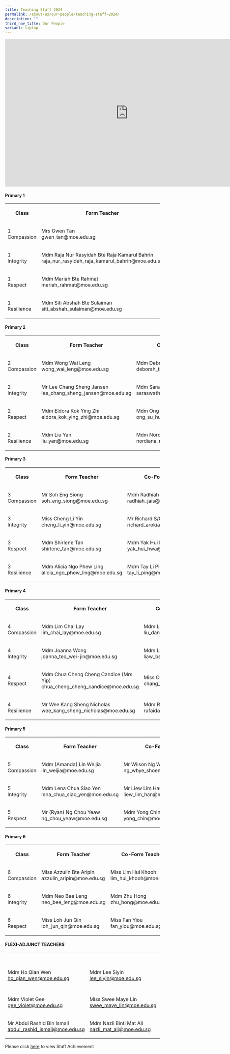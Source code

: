 ```yaml
---
title: Teaching Staff 2024
permalink: /about-us/our-people/teaching-staff-2024/
description: ""
third_nav_title: Our People
variant: tiptap
---
```

<div class="iframe-wrapper"><iframe height="480" width="800" allowfullscreen="true" frameborder="0" src="https://docs.google.com/presentation/d/e/2PACX-1vRWp0S1jsK3BE-OXvwOAUd_44LqfQZ8DVU8gCJoAhUwdqZ5yyJKF4Gh4CipF6I20wjIPzo8GiFQSkgF/embed?start=false&amp;loop=false&amp;delayms=3000"></iframe></div><h4><strong>Primary 1</strong></h4><table><tbody><tr><th rowspan="1" colspan="1"><p>Class</p></th><th rowspan="1" colspan="1"><p>Form Teacher</p></th><th rowspan="1" colspan="1"><p>Co-Form Teacher</p></th><th rowspan="1" colspan="1"><p>Co-Form Teacher</p></th></tr><tr><td rowspan="1" colspan="1"><p>1 <br>Compassion</p></td><td rowspan="1" colspan="1"><p>Mrs Gwen Tan <br>gwen_tan@moe.edu.sg</p></td><td rowspan="1" colspan="1"><p>Mdm Junaidah Bte Senor<br>junaidah_senor@moe.edu.sg</p></td><td rowspan="1" colspan="1"><p>Mrs Hesheam Hashim<br>hesheam_hashim@moe.edu.sg</p></td></tr><tr><td rowspan="1" colspan="1"><p>1<br>Integrity</p></td><td rowspan="1" colspan="1"><p>Mdm Raja Nur Rasyidah Bte Raja Kamarul Bahrin<br>raja_nur_rasyidah_raja_kamarul_bahrin@moe.edu.sg</p></td><td rowspan="1" colspan="1"><p>Mdm Hafizah Beevi binti Abdul Basit<br>hafizah_beevi_abdul_basit@moe.edu.sg</p></td><td rowspan="1" colspan="1"><p></p></td></tr><tr><td rowspan="1" colspan="1"><p>1<br>Respect</p></td><td rowspan="1" colspan="1"><p>Mdm Mariah Bte Rahmat<br>mariah_rahmat@moe.edu.sg</p></td><td rowspan="1" colspan="1"><p>Mdm Noorasmaedah Bte Ahmad<br>noorasmaedah_ahmad@moe.edu.sg</p></td><td rowspan="1" colspan="1"><p>Miss Goh Chow Thye<br>goh_chow_thye@moe.edu.sg</p></td></tr><tr><td rowspan="1" colspan="1"><p>1<br>Resilience</p></td><td rowspan="1" colspan="1"><p>Mdm Siti Abshah Bte Sulaiman<br>siti_abshah_sulaiman@moe.edu.sg</p></td><td rowspan="1" colspan="1"><p>Miss Andrea Lee<br>lee_qing_andrea@moe.edu.sg</p></td><td rowspan="1" colspan="1"><p>Mdm Sarimah Bte Mohd Noor<br>sarimah_mohamad_noor@moe.edu.sg</p></td></tr></tbody></table><h4><strong>Primary 2</strong></h4><table><tbody><tr><th rowspan="1" colspan="1"><p>Class</p></th><th rowspan="1" colspan="1"><p>Form Teacher</p></th><th rowspan="1" colspan="1"><p>Co-Form Teacher</p></th><th rowspan="1" colspan="1"><p>Co-Form Teacher</p></th></tr><tr><td rowspan="1" colspan="1"><p>2<br>Compassion</p></td><td rowspan="1" colspan="1"><p>Mdm Wong Wai Leng<br>wong_wai_leng@moe.edu.sg</p></td><td rowspan="1" colspan="1"><p>Mdm Deborah Tham Lai Mei<br>deborah_tham_lai_mei@moe.edu.sg</p></td><td rowspan="1" colspan="1"><p>Mdm Adelene Tan Tse Hui<br>tan_tse_hui_adelene@moe.edu.sg</p></td></tr><tr><td rowspan="1" colspan="1"><p>2<br>Integrity</p></td><td rowspan="1" colspan="1"><p>Mr Lee Chang Sheng Jansen lee_chang_sheng_jansen@moe.edu.sg</p></td><td rowspan="1" colspan="1"><p>Mdm Saraswathi D/O Valliappan<br>saraswathi_valliappan@moe.edu.sg<br></p></td><td rowspan="1" colspan="1"><p>Mdm Ernie Bte Jumat<br>ernie_jumat@moe.edu.sg</p></td></tr><tr><td rowspan="1" colspan="1"><p>2<br>Respect</p></td><td rowspan="1" colspan="1"><p>Mdm Eldora Kok Ying Zhi<br>eldora_kok_ying_zhi@moe.edu.sg</p></td><td rowspan="1" colspan="1"><p>Mdm Ong Su Hui<br>ong_su_hui@moe.edu.sg</p></td><td rowspan="1" colspan="1"><p>Mdm Sri Rahayu Bte Mohd Amin<br>sri_rahayu_mohamed_amin@moe.edu.sg</p></td></tr><tr><td rowspan="1" colspan="1"><p>2<br>Resilience</p></td><td rowspan="1" colspan="1"><p>Mdm Liu Yan<br>liu_yan@moe.edu.sg</p></td><td rowspan="1" colspan="1"><p>Mdm Nordiana Bte Mohd Rashid<br>nordiana_mohd_rashid@moe.edu.sg</p></td><td rowspan="1" colspan="1"><p>Mdm Chia Lee Eng <br>chia_lee_eng@moe.edu.sg</p></td></tr></tbody></table><h4><strong>Primary 3</strong></h4><table><tbody><tr><th rowspan="1" colspan="1"><p>Class</p></th><th rowspan="1" colspan="1"><p>Form Teacher</p></th><th rowspan="1" colspan="1"><p>Co-Form Teacher</p></th></tr><tr><td rowspan="1" colspan="1"><p>3<br>Compassion</p></td><td rowspan="1" colspan="1"><p>Mr Soh Eng Siong<br>soh_eng_siong@moe.edu.sg</p></td><td rowspan="1" colspan="1"><p>Mdm Radhiah Bte Jais<br>radhiah_jais@moe.edu.sg</p></td></tr><tr><td rowspan="1" colspan="1"><p>3<br>Integrity</p></td><td rowspan="1" colspan="1"><p>Miss Cheng Li Yin<br>cheng_li_yin@moe.edu.sg</p></td><td rowspan="1" colspan="1"><p>Mr Richard S/O Arokiasamy<br>richard_arokiasamy@moe.edu.sg</p></td></tr><tr><td rowspan="1" colspan="1"><p>3<br>Respect</p></td><td rowspan="1" colspan="1"><p>Mdm Shirlene Tan<br>shirlene_tan@moe.edu.sg</p></td><td rowspan="1" colspan="1"><p>Mdm Yak Hui Hwa (Seetoh)<br>yak_hui_hwa@moe.edu.sg</p></td></tr><tr><td rowspan="1" colspan="1"><p>3<br>Resilience</p></td><td rowspan="1" colspan="1"><p>Mdm Alicia Ngo Phew Ling<br>alicia_ngo_phew_ling@moe.edu.sg</p></td><td rowspan="1" colspan="1"><p>Mdm Tay Li Ping<br>tay_li_ping@moe.edu.sg</p></td></tr></tbody></table><h4><strong>Primary 4</strong></h4><table><tbody><tr><th rowspan="1" colspan="1"><p>Class</p></th><th rowspan="1" colspan="1"><p>Form Teacher</p></th><th rowspan="1" colspan="1"><p>Co-Form Teacher</p></th></tr><tr><td rowspan="1" colspan="1"><p>4<br>Compassion</p></td><td rowspan="1" colspan="1"><p>Mdm Lim Chai Lay<br>lim_chai_lay@moe.edu.sg</p></td><td rowspan="1" colspan="1"><p>Mdm Liu Dan <br>liu_dan@moe.edu.sg</p></td></tr><tr><td rowspan="1" colspan="1"><p>4<br>Integrity</p></td><td rowspan="1" colspan="1"><p>Mdm Joanna Wong <br>joanna_teo_wei-jin@moe.edu.sg</p></td><td rowspan="1" colspan="1"><p>Mdm Liaw Bee Ling (Valerie)<br>liaw_bee_ling@moe.edu.sg</p></td></tr><tr><td rowspan="1" colspan="1"><p>4<br>Respect</p></td><td rowspan="1" colspan="1"><p>Mdm Chua Cheng Cheng Candice (Mrs Yip) <br>chua_cheng_cheng_candice@moe.edu.sg</p></td><td rowspan="1" colspan="1"><p>Miss Chang Si Ying<br>chang_si_ying@moe.edu.sg</p></td></tr><tr><td rowspan="1" colspan="1"><p>4<br>Resilience</p></td><td rowspan="1" colspan="1"><p>Mr Wee Kang Sheng Nicholas<br>wee_kang_sheng_nicholas@moe.edu.sg</p></td><td rowspan="1" colspan="1"><p>Mdm Rufaidah Bte Ismail<br>rufaidah_ismail@moe.edu.sg</p></td></tr></tbody></table><h4><strong>Primary 5</strong></h4><table><tbody><tr><th rowspan="1" colspan="1"><p>Class</p></th><th rowspan="1" colspan="1"><p>Form Teacher</p></th><th rowspan="1" colspan="1"><p>Co-Form Teacher</p></th></tr><tr><td rowspan="1" colspan="1"><p>5<br>Compassion</p></td><td rowspan="1" colspan="1"><p>Mdm (Amanda) Lin Weijia<br>lin_weijia@moe.edu.sg</p></td><td rowspan="1" colspan="1"><p>Mr Wilson Ng Whye Shoen<br>ng_whye_shoen_wilson@moe.edu.sg</p></td></tr><tr><td rowspan="1" colspan="1"><p>5<br>Integrity</p></td><td rowspan="1" colspan="1"><p>Mdm Lena Chua Siao Yen<br>lena_chua_siao_yen@moe.edu.sg</p></td><td rowspan="1" colspan="1"><p>Mr Liew Lim Han<br>liew_lim_han@moe.edu.sg</p></td></tr><tr><td rowspan="1" colspan="1"><p>5<br>Respect</p></td><td rowspan="1" colspan="1"><p>Mr (Ryan) Ng Chou Yeaw<br>ng_chou_yeaw@moe.edu.sg</p></td><td rowspan="1" colspan="1"><p>Mdm Yong Chin<br>yong_chin@moe.edu.sg</p></td></tr></tbody></table><h4><strong>Primary 6</strong></h4><table><tbody><tr><th rowspan="1" colspan="1"><p>Class</p></th><th rowspan="1" colspan="1"><p>Form Teacher</p></th><th rowspan="1" colspan="1"><p>Co-Form Teacher</p></th></tr><tr><td rowspan="1" colspan="1"><p>6<br>Compassion</p></td><td rowspan="1" colspan="1"><p>Miss Azzulin Bte Aripin<br>azzulin_aripin@moe.edu.sg</p></td><td rowspan="1" colspan="1"><p>Miss Lim Hui Khooh<br>lim_hui_khooh@moe.edu.sg</p></td></tr><tr><td rowspan="1" colspan="1"><p>6<br>Integrity</p></td><td rowspan="1" colspan="1"><p>Mdm Neo Bee Leng<br>neo_bee_leng@moe.edu.sg</p></td><td rowspan="1" colspan="1"><p>Mdm Zhu Hong<br>zhu_hong@moe.edu.sg</p></td></tr><tr><td rowspan="1" colspan="1"><p>6<br>Respect</p></td><td rowspan="1" colspan="1"><p>Miss Loh Jun Qin<br>loh_jun_qin@moe.edu.sg</p></td><td rowspan="1" colspan="1"><p>Miss Fan Yiou<br>fan_yiou@moe.edu.sg</p></td></tr></tbody></table><h4><strong>FLEXI-ADJUNCT TEACHERS</strong></h4><table><tbody><tr><th rowspan="1" colspan="1"><p></p></th><th rowspan="1" colspan="1"><p></p></th><th rowspan="1" colspan="1"><p></p></th><th rowspan="1" colspan="1"><p></p></th></tr><tr><td rowspan="1" colspan="1"><p>Mdm Ho Qian Wen<br><a href="ho_qian_wen@moe.edu.sg" rel="noopener noreferrer nofollow" target="_blank">ho_qian_wen@moe.edu.sg</a></p></td><td rowspan="1" colspan="1"><p>Mdm Lee Siyin <br><a href="lee_siyin@moe.edu.sg" rel="noopener noreferrer nofollow" target="_blank">lee_siyin@moe.edu.sg</a></p></td><td rowspan="1" colspan="1"><p>Mdm Ong Wee Fern (Jermaine)<br><a href="ong_wee_fern@moe.edu.sg" rel="noopener noreferrer nofollow" target="_blank">ong_wee_fern@moe.edu.sg</a></p></td><td rowspan="1" colspan="1"><p></p></td></tr><tr><td rowspan="1" colspan="1"><p>Mdm Violet Gee<br><a href="gee_violet@moe.edu.sg" rel="noopener noreferrer nofollow" target="_blank">gee_violet@moe.edu.sg</a></p></td><td rowspan="1" colspan="1"><p>Miss Swee Maye Lin<br><a href="swee_maye_lin@moe.edu.sg" rel="noopener noreferrer nofollow" target="_blank">swee_maye_lin@moe.edu.sg</a></p></td><td rowspan="1" colspan="1"><p>Mdm Tan Ai Fang<br><a href="tan_ai_fang@moe.edu.sg" rel="noopener noreferrer nofollow" target="_blank">tan_ai_fang@moe.edu.sg</a></p></td><td rowspan="1" colspan="1"><p></p></td></tr><tr><td rowspan="1" colspan="1"><p>Mr Abdul Rashid Bin Ismail <br><a href="abdul_rashid_ismail@moe.edu.sg" rel="noopener noreferrer nofollow" target="_blank">abdul_rashid_ismail@moe.edu.sg</a></p></td><td rowspan="1" colspan="1"><p>Mdm Nazli Binti Mat Ali<br><a href="nazli_mat_ali@moe.edu.sg" rel="noopener noreferrer nofollow" target="_blank">nazli_mat_ali@moe.edu.sg</a></p></td><td rowspan="1" colspan="1"><p></p></td><td rowspan="1" colspan="1"><p></p></td></tr></tbody></table><p>Please click <a href="/Staff-Achievements/" rel="noopener noreferrer nofollow" target="_blank">here</a> to view Staff Achievement</p>